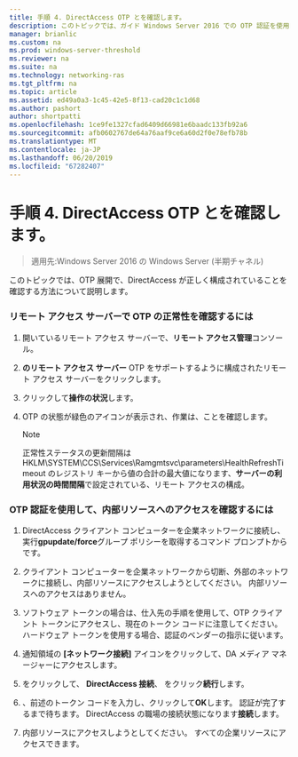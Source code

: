 ```yaml
---
title: 手順 4. DirectAccess OTP とを確認します。
description: このトピックでは、ガイド Windows Server 2016 での OTP 認証を使用したリモート アクセスの展開の一部です。
manager: brianlic
ms.custom: na
ms.prod: windows-server-threshold
ms.reviewer: na
ms.suite: na
ms.technology: networking-ras
ms.tgt_pltfrm: na
ms.topic: article
ms.assetid: ed49a0a3-1c45-42e5-8f13-cad20c1c1d68
ms.author: pashort
author: shortpatti
ms.openlocfilehash: 1ce9fe1327cfad6409d66981e6baadc133fb92a6
ms.sourcegitcommit: afb0602767de64a76aaf9ce6a60d2f0e78efb78b
ms.translationtype: MT
ms.contentlocale: ja-JP
ms.lasthandoff: 06/20/2019
ms.locfileid: "67282407"
---
```

# <a name="step-4-verify-directaccess-with-otp"></a>手順 4. DirectAccess OTP とを確認します。

>適用先:Windows Server 2016 の Windows Server (半期チャネル)

このトピックでは、OTP 展開で、DirectAccess が正しく構成されていることを確認する方法について説明します。
  
### <a name="to-verify-otp-health-on-the-remote-access-server"></a>リモート アクセス サーバーで OTP の正常性を確認するには

1. 開いているリモート アクセス サーバーで、**リモート アクセス管理**コンソール。  

2. **のリモート アクセス サーバー** OTP をサポートするように構成されたリモート アクセス サーバーをクリックします。  

3. クリックして**操作の状況**します。  

4. OTP の状態が緑色のアイコンが表示され、作業は、ことを確認します。  
  
    > [!NOTE]  
    > 正常性ステータスの更新間隔は HKLM\SYSTEM\CCS\Services\Ramgmtsvc\parameters\HealthRefreshTimeout のレジストリ キーから値の合計の最大値になります、**サーバーの利用状況の時間間隔**で設定されている、リモート アクセスの構成。  
  
### <a name="to-verify-access-to-internal-resources-using-otp-authentication"></a>OTP 認証を使用して、内部リソースへのアクセスを確認するには  
  
1.  DirectAccess クライアント コンピューターを企業ネットワークに接続し、実行**gpupdate/force**グループ ポリシーを取得するコマンド プロンプトからです。  
  
2.  クライアント コンピューターを企業ネットワークから切断、外部のネットワークに接続し、内部リソースにアクセスしようとしてください。 内部リソースへのアクセスはありません。  
  
3.  ソフトウェア トークンの場合は、仕入先の手順を使用して、OTP クライアント トークンにアクセスし、現在のトークン コードに注意してください。 ハードウェア トークンを使用する場合、認証のベンダーの指示に従います。  
  
4.  通知領域の **[ネットワーク接続]** アイコンをクリックして、DA メディア マネージャーにアクセスします。  
  
5.  をクリックして、 **DirectAccess 接続**、 をクリック**続行**します。  
  
6.  、前述のトークン コードを入力し、クリックして**OK**します。 認証が完了するまで待ちます。 DirectAccess の職場の接続状態になります**接続**します。  
  
7.  内部リソースにアクセスしようとしてください。 すべての企業リソースにアクセスできます。  
  


